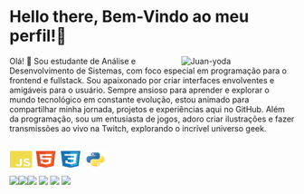 ### <h1>Hello there, Bem-Vindo ao meu perfil!👋</h1> <img align="right" alt="Juan-yoda" heigh="150" width="200" src="https://cdn.discordapp.com/attachments/393264848705814539/1154509374576922714/download20230903220239.png">


<p>Olá! 👋 Sou estudante de Análise e Desenvolvimento de Sistemas, com foco especial em programação para o frontend e fullstack. Sou apaixonado por criar interfaces envolventes e amigáveis para o usuário. Sempre ansioso para aprender e explorar o mundo tecnológico em constante evolução, estou animado para compartilhar minha jornada, projetos e experiências aqui no GitHub. Além da programação, sou um entusiasta de jogos, adoro criar ilustrações e fazer transmissões ao vivo na Twitch, explorando o incrível universo geek.
  <div style="display: inline_block"><br>
  <img align="center" alt="Juan-Js" height="30" width="40" src="https://raw.githubusercontent.com/devicons/devicon/master/icons/javascript/javascript-plain.svg">
  <img align="center" alt="Juan-HTML" height="30" width="40" src="https://raw.githubusercontent.com/devicons/devicon/master/icons/html5/html5-original.svg">
  <img align="center" alt="Juan-CSS" height="30" width="40" src="https://raw.githubusercontent.com/devicons/devicon/master/icons/css3/css3-original.svg">
  <img align="center" alt="Juan-Python" height="30" width="40" src="https://raw.githubusercontent.com/devicons/devicon/master/icons/python/python-original.svg">
</div>
</p>

<div>
  <a href="https://github.com/juanccorbacho">
 <img align= "left" height="180em" src="https://github-readme-stats.vercel.app/api?username=juanccorbacho&?count_private=true&show_icons=true&theme=dracula"/> 
  <img align= "left" height="180em" src="https://github-readme-stats.vercel.app/api/top-langs/?username=juanccorbacho&layout=compact&langs_count=16&theme=dracula"/>
</div>

<div align="left"> 
  <a align="left" href="https://instagram.com/juanccoelho" target="_blank"><img src="https://img.shields.io/badge/-Instagram-%23E4405F?style=for-the-badge&logo=instagram&logoColor=white" target="_blank"></a>
 	<a align="left" href="https://www.twitch.tv/jucaraio" target="_blank"><img src="https://img.shields.io/badge/Twitch-9146FF?style=for-the-badge&logo=twitch&logoColor=white" target="_blank"></a> 
  <a align="left" href = "mailto:juancorbacho.dev@gmail.com"><img src="https://img.shields.io/badge/-Gmail-%23333?style=for-the-badge&logo=gmail&logoColor=white" target="_blank"></a>
  <a align="left" href="https://www.linkedin.com/in/juanccorbacho/" target="_blank"><img src="https://img.shields.io/badge/-LinkedIn-%230077B5?style=for-the-badge&logo=linkedin&logoColor=white" target="_blank"></a> 
  </div>
